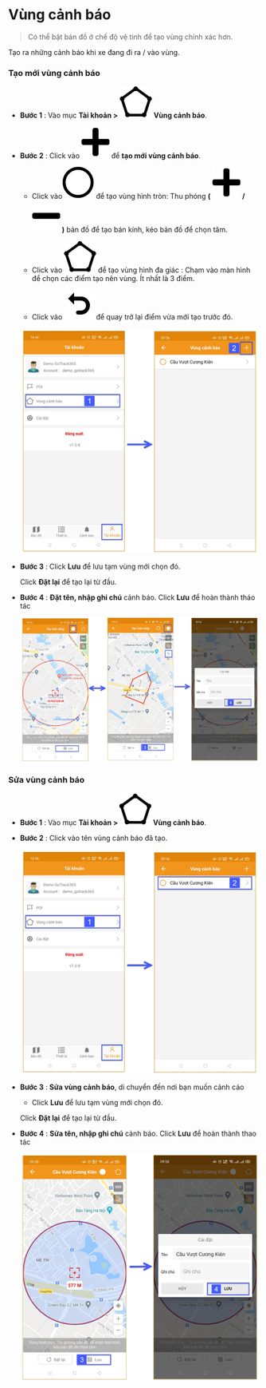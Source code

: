 # Vùng cảnh báo
 
 > Có thể bật bản đồ ở chế độ vệ tinh để tạo vùng chính xác hơn.

 Tạo ra những cảnh báo khi xe đang đi ra / vào vùng.
  
<div id="warning-area"> 
</div>

### Tạo mới vùng cảnh báo 

- **Bước 1** : Vào mục **Tài khoản >** <span class="icon-left svg-filter-info">![Ok](/docs/assets/images/web-interface/icon/SVG/pentagon.svg) **Vùng cảnh báo**.

- **Bước 2** : Click vào <span class="icon-left svg-filter-info">![Ok](/docs/assets/images/web-interface/icon/SVG/plus.svg) để **tạo mới vùng cảnh báo**.

    * Click vào<span class="icon-left svg-filter-info">![Ok](/docs/assets/images/web-interface/icon/SVG/circle.svg) để tạo vùng hình tròn: Thu phóng **(** <span class="icon-left svg-filter-info">![Ok](/docs/assets/images/web-interface/icon/SVG/plus.svg) **/** <span class="icon-left svg-filter-info">![Ok](/docs/assets/images/web-interface/icon/SVG/minus.svg)  **)** bản đồ để tạo bán kính, kéo bản đồ để chọn tâm. 

    * Click vào <span class="icon-left svg-filter-info">![Ok](/docs/assets/images/web-interface/icon/SVG/pentagon.svg) để tạo vùng hình đa giác : Chạm vào màn  hình để chọn các điểm tạo nên vùng. Ít nhất là 3 điểm.

    * Click vào <span class="icon-left svg-filter-info">![Ok](/docs/assets/images/web-interface/icon/SVG/icons8-undo.svg) để quay trở lại điểm vừa mới tạo trước đó.

    <span class="icon-left5">![Interface Web](/docs/assets/images/web-interface/app-gotrack365/creat-geofence-365.jpg)

    
* **Bước 3** : Click **Lưu** để lưu tạm vùng mới chọn đó.

    Click **Đặt lại** để tạo lại từ đầu.

* **Bước 4** : **Đặt tên, nhập ghi chú** cảnh báo.
Click **Lưu** để hoàn thành tháo tác

    <span style="display:block;text-align:center">![Interface Web](/docs/assets/images/web-interface/app-gotrack365/creat-geofence-4-365.jpg)



### Sửa vùng cảnh báo

- **Bước 1** : Vào mục **Tài khoản > <span class="icon-left svg-filter-info">![Ok](/docs/assets/images/web-interface/icon/SVG/pentagon.svg) Vùng cảnh báo**.

- **Bước 2** : Click vào tên vùng cảnh báo đã tạo.

    <span class="icon-left5">![Interface Web](/docs/assets/images/web-interface/app-gotrack365/edit-geofence-365.jpg)

- **Bước 3** : **Sửa vùng cảnh báo**, di chuyển đến nơi bạn muốn cảnh cáo
   
    * Click **Lưu** để lưu tạm vùng mới chọn đó.

     Click **Đặt lại** để tạo lại từ đầu.

* **Bước 4** : **Sửa tên, nhập ghi chú** cảnh báo.
Click **Lưu** để hoàn thành thao tác

    <span class="icon-left5">![Interface Web](/docs/assets/images/web-interface/app-gotrack365/edit-geofence-4-365.jpg)









